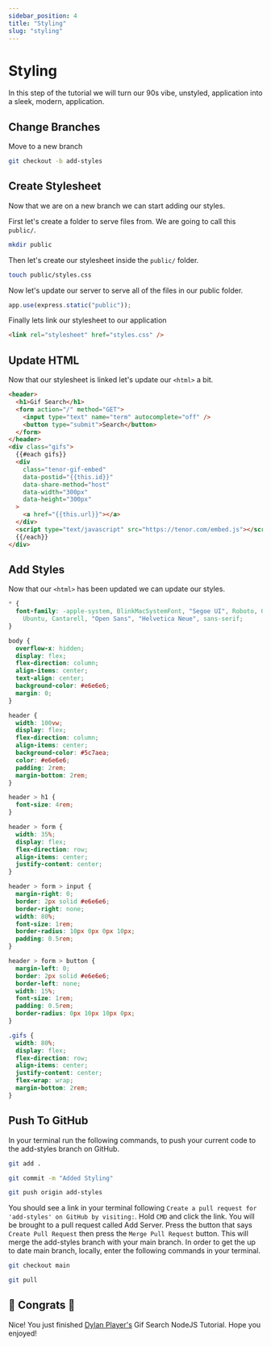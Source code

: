 ```yaml
---
sidebar_position: 4
title: "Styling"
slug: "styling"
---
```


# Styling

In this step of the tutorial we will turn our 90s vibe, unstyled, application into a sleek, modern, application.

## Change Branches

Move to a new branch

```bash title="Create and move to a new branch called add-styles."
git checkout -b add-styles
```

## Create Stylesheet

Now that we are on a new branch we can start adding our styles.

First let's create a folder to serve files from. We are going to call this `public/`.

```bash title="Create public folder"
mkdir public
```

Then let's create our stylesheet inside the `public/` folder.

```bash title="Create stylesheet"
touch public/styles.css
```

Now let's update our server to serve all of the files in our public folder.

```js title="Add to app.js before routes"
app.use(express.static("public"));
```

Finally lets link our stylesheet to our application

```html title="Add link to head of main.handlebars"
<link rel="stylesheet" href="styles.css" />
```

## Update HTML

Now that our stylesheet is linked let's update our `<html>` a bit.

```html title="Update home.handlebars"
<header>
  <h1>Gif Search</h1>
  <form action="/" method="GET">
    <input type="text" name="term" autocomplete="off" />
    <button type="submit">Search</button>
  </form>
</header>
<div class="gifs">
  {{#each gifs}}
  <div
    class="tenor-gif-embed"
    data-postid="{{this.id}}"
    data-share-method="host"
    data-width="300px"
    data-height="300px"
  >
    <a href="{{this.url}}"></a>
  </div>
  <script type="text/javascript" src="https://tenor.com/embed.js"></script>
  {{/each}}
</div>
```

## Add Styles

Now that our `<html>` has been updated we can update our styles.

```css title="Update styles.css"
* {
  font-family: -apple-system, BlinkMacSystemFont, "Segoe UI", Roboto, Oxygen,
    Ubuntu, Cantarell, "Open Sans", "Helvetica Neue", sans-serif;
}

body {
  overflow-x: hidden;
  display: flex;
  flex-direction: column;
  align-items: center;
  text-align: center;
  background-color: #e6e6e6;
  margin: 0;
}

header {
  width: 100vw;
  display: flex;
  flex-direction: column;
  align-items: center;
  background-color: #5c7aea;
  color: #e6e6e6;
  padding: 2rem;
  margin-bottom: 2rem;
}

header > h1 {
  font-size: 4rem;
}

header > form {
  width: 35%;
  display: flex;
  flex-direction: row;
  align-items: center;
  justify-content: center;
}

header > form > input {
  margin-right: 0;
  border: 2px solid #e6e6e6;
  border-right: none;
  width: 80%;
  font-size: 1rem;
  border-radius: 10px 0px 0px 10px;
  padding: 0.5rem;
}

header > form > button {
  margin-left: 0;
  border: 2px solid #e6e6e6;
  border-left: none;
  width: 15%;
  font-size: 1rem;
  padding: 0.5rem;
  border-radius: 0px 10px 10px 0px;
}

.gifs {
  width: 80%;
  display: flex;
  flex-direction: row;
  align-items: center;
  justify-content: center;
  flex-wrap: wrap;
  margin-bottom: 2rem;
}
```

## Push To GitHub

In your terminal run the following commands, to push your current code to the add-styles branch on GitHub.

```bash title="Add current changes to staging."
git add .
```

```bash title="Commit current changes and call the commit Added Styling. (The -m flag lets us add a message)"
git commit -m "Added Styling"
```

```bash title="Push local changes to the remote repository. (origin is the name of the remote repository and add-styles is the branch name)"
git push origin add-styles
```

You should see a link in your terminal following `Create a pull request for 'add-styles' on GitHub by visiting:`. Hold `CMD` and click the link. You will be brought to a pull request called Add Server. Press the button that says `Create Pull Request` then press the `Merge Pull Request` button. This will merge the add-styles branch with your main branch. In order to get the up to date main branch, locally, enter the following commands in your terminal.

```bash title="Change to the main branch"
git checkout main
```

```bash title="Pull the updated main branch"
git pull
```

## 🎉 Congrats 🎉

Nice! You just finished [Dylan Player's](https://dylanplayer.com) Gif Search NodeJS Tutorial. Hope you enjoyed!
